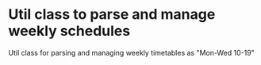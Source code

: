# Util class to parse and manage weekly schedules

Util class for parsing and managing weekly timetables as "Mon-Wed 10-19"

